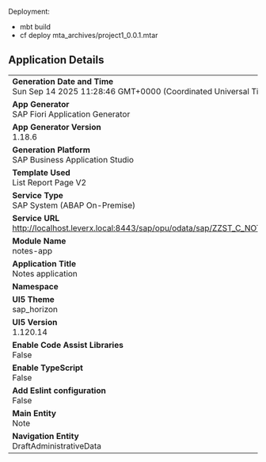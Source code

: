 Deployment:
- mbt build
- cf deploy mta_archives/project1_0.0.1.mtar


## Application Details
|               |
| ------------- |
|**Generation Date and Time**<br>Sun Sep 14 2025 11:28:46 GMT+0000 (Coordinated Universal Time)|
|**App Generator**<br>SAP Fiori Application Generator|
|**App Generator Version**<br>1.18.6|
|**Generation Platform**<br>SAP Business Application Studio|
|**Template Used**<br>List Report Page V2|
|**Service Type**<br>SAP System (ABAP On-Premise)|
|**Service URL**<br>http://localhost.leverx.local:8443/sap/opu/odata/sap/ZZST_C_NOTES_O2|
|**Module Name**<br>notes-app|
|**Application Title**<br>Notes application|
|**Namespace**<br>|
|**UI5 Theme**<br>sap_horizon|
|**UI5 Version**<br>1.120.14|
|**Enable Code Assist Libraries**<br>False|
|**Enable TypeScript**<br>False|
|**Add Eslint configuration**<br>False|
|**Main Entity**<br>Note|
|**Navigation Entity**<br>DraftAdministrativeData|


